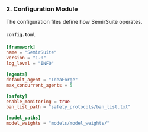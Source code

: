 ### **2. Configuration Module**
The configuration files define how SemirSuite operates.

#### **`config.toml`**
```toml
[framework]
name = "SemirSuite"
version = "1.0"
log_level = "INFO"

[agents]
default_agent = "IdeaForge"
max_concurrent_agents = 5

[safety]
enable_monitoring = true
ban_list_path = "safety_protocols/ban_list.txt"

[model_paths]
model_weights = "models/model_weights/"
